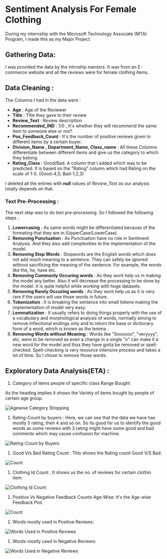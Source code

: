 # Sentiment Analysis For Female Clothing
During my internship with the Microsoft Technology Associate (MTA) Program, I made this as my Major Project.

## Gathering Data:
I was provided the data by the intrnship mentors. It was from an E-commerce website and all the reviews were for female clothing items.

## Data Cleaning :
The Columns I had in the data were : 
* **Age** : Age of the Reviewer
* **Title** : Title they gave to their review
* **Review_Text** : Review description 
* **Recommended_IND** : 1/0 , It's whether they will recommend the same item to someone else or not?.
* **Pos_Feedback_Count** : It's the number of positive reviews given to different items by a certain buyer.
* **Division_Name , Department_Name, Class_name** : All these Columns differentiate between different items and give us the category to which they belong.
* **Rating_Class** : Good/Bad. A column that I added which was to be predicted. It is based on the "Rating" column which had Rating on the scale of 1-5. (Good-4,5; Bad-1,2,3)

I deleted all the entries with **null** values of *Review_Text* as our analysis totally depends on that.

### Text Pre-Processing :
  The next step was to do text pre-processing. So I followed the following steps :
  1. **Lowercasing** : As same words might be differentiated because of the formating that they are in.(UpperCase/LowerCase).
  1. **Removing Punctuation** : As Punctuation have no role in Sentiment Analysis. And they also add complexities to the implementation of the model.
  1. **Removing Stop Words** : Stopwords are the English words which does not add much meaning to a sentence. They can safely be ignored without sacrificing the meaning of the sentence. For example, the words like the, he, have etc.
  1. **Removing Commonly Occuring words** : As they wont help us in making the model any better. Also it will decrease the processing to be done by the model. It is quite helpful while working with huge datasets.
  1. **Removing Rarely Occuring words** : As they wont help us as it is very rare if the users will use those words in future.
  1. **Tokenization** : It is breaking the sentence into small tokens making the implementation of model very easy.
  1. **Lemmatization** : It usually refers to doing things properly with the use of a vocabulary and morphological analysis of words, normally aiming to remove inflectional endings only and to return the base or dictionary form of a word, which is known as the lemma .
  1. **Removing Words without Meaning** : Words like "Soooooo", "veryyyy", etc, were to be removed as even a change in a single "o" can make it a new word for the model and thus they have gotta be removed or spell-checked. Spell-checking is very resource intensive process and takes a lot of time. So I chose to remove those words.


## Exploratory Data Analysis(ETA) :
  1. Category of items people of specific class Range Bought:
   
   As the heading implies it shows the Variety of items bought by people of certain age group.
   
   ![Agewise Category Shopping](https://github.com/Siddharthm10/Sentiment-Analysis-e-commerce/blob/master/Images/Age%20Trends%201%20Category.png)
    

  1. Rating-Count by buyers :
   Here, we can see that the data we have has mostly 5 rating, then 4 and so on. So its good for us to identify the good words as some reviews with 3 rating might have some good and bad comments which may cause confusion for machine.
   
   ![Rating-Count by Buyers](https://github.com/Siddharthm10/Sentiment-Analysis-e-commerce/blob/master/Images/Rating%20Count.png)
    
  1. Good V/s Bad Rating Count : 
   This shows the Rating count Good V/S Bad.
   
   ![Count](https://github.com/Siddharthm10/Sentiment-Analysis-e-commerce/blob/master/Images/Good%20vs%20Bad.png)
    
  1. Clothing Id Count : 
   It shows us the no. of reviews for certain clothin item. 
   
   ![Clothing Id Count](https://github.com/Siddharthm10/Sentiment-Analysis-e-commerce/blob/master/Images/Clothing%20Id%20counts.png)
    
  1. Positive Vs Negative Feedback Counts Age-Wise:
   It's the Age-wise Feedback Plot.  
   
   ![Count](https://github.com/Siddharthm10/Sentiment-Analysis-e-commerce/blob/master/Images/Age%20Trends%202%20posvsneg.png)
  
  1. Words mostly used in Positive Reviews:
    
   ![Words Used in Positive Reviews](https://github.com/Siddharthm10/Sentiment-Analysis-e-commerce/blob/master/Images/Positive.png)

  1. Words mostly used in Negative Reviews:
    
   ![Words Used in Negative Reviews](https://github.com/Siddharthm10/Sentiment-Analysis-e-commerce/blob/master/Images/Negative.png)  
